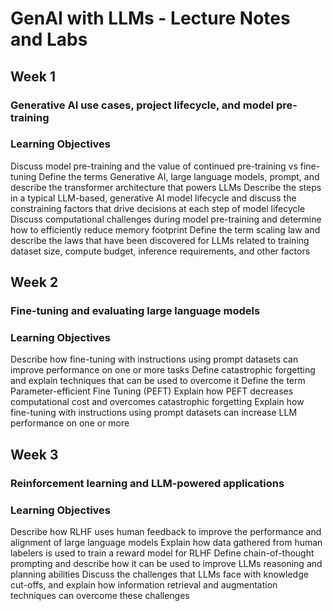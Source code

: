 # GenAI with LLMs - Lecture Notes and Labs

## Week 1
### Generative AI use cases, project lifecycle, and model pre-training
### Learning Objectives
Discuss model pre-training and the value of continued pre-training vs fine-tuning
Define the terms Generative AI, large language models, prompt, and describe the transformer architecture that powers LLMs
Describe the steps in a typical LLM-based, generative AI model lifecycle and discuss the constraining factors that drive decisions at each step of model lifecycle
Discuss computational challenges during model pre-training and determine how to efficiently reduce memory footprint
Define the term scaling law and describe the laws that have been discovered for LLMs related to training dataset size, compute budget, inference requirements, and other factors

## Week 2
### Fine-tuning and evaluating large language models
### Learning Objectives
Describe how fine-tuning with instructions using prompt datasets can improve performance on one or more tasks
Define catastrophic forgetting and explain techniques that can be used to overcome it
Define the term Parameter-efficient Fine Tuning (PEFT)
Explain how PEFT decreases computational cost and overcomes catastrophic forgetting
Explain how fine-tuning with instructions using prompt datasets can increase LLM performance on one or more

## Week 3
### Reinforcement learning and LLM-powered applications
### Learning Objectives
Describe how RLHF uses human feedback to improve the performance and alignment of large language models
Explain how data gathered from human labelers is used to train a reward model for RLHF
Define chain-of-thought prompting and describe how it can be used to improve LLMs reasoning and planning abilities
Discuss the challenges that LLMs face with knowledge cut-offs, and explain how information retrieval and augmentation techniques can overcome these challenges
